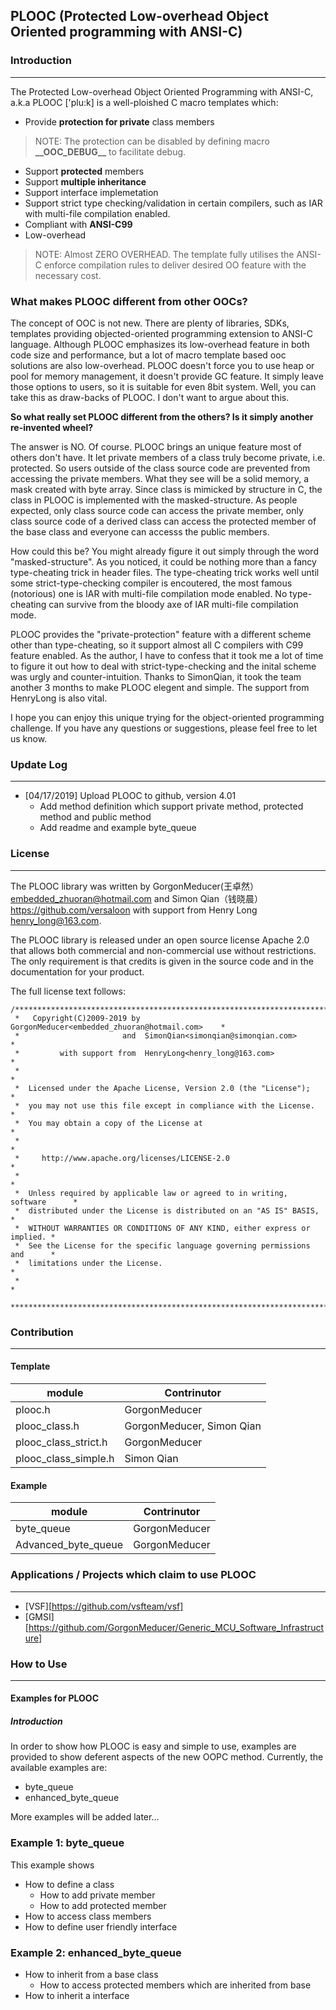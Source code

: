 ## PLOOC (Protected Low-overhead Object Oriented programming with ANSI-C)

### Introduction
---
The Protected Low-overhead Object Oriented Programming with ANSI-C, a.k.a PLOOC ['plu:k] is a well-ploished C macro templates which:

* Provide __protection for private__ class members

> NOTE: The protection can be disabled by defining macro __\_\_OOC_DEBUG\_\___ to facilitate debug.

* Support __protected__ members
* Support __multiple inheritance__ 
* Support interface implemetation
* Support strict type checking/validation in certain compilers, such as IAR with multi-file compilation enabled.
* Compliant with __ANSI-C99__ 
* Low-overhead
> NOTE: Almost ZERO OVERHEAD. The template fully utilises the ANSI-C enforce compilation rules to deliver desired OO feature with the necessary cost.

### What makes PLOOC different from other OOCs?
The concept of OOC is not new. There are plenty of libraries, SDKs, templates providing objected-oriented programming extension to ANSI-C language. Although PLOOC emphasizes its low-overhead feature in both code size and performance, but a lot of macro template based ooc solutions are also low-overhead. PLOOC doesn't force you to use heap or pool for memory management, it doesn't provide GC feature. It simply leave those options to users, so it is suitable for even 8bit system. Well, you can take this as draw-backs of PLOOC. I don't want to argue about this.

**So what really set PLOOC different from the others? Is it simply another re-invented wheel?**

The answer is NO. Of course. 
PLOOC brings an unique feature most of others don't have. It let private members of a class truly become private, i.e. protected. So users outside of the class source code are prevented from accessing the private members. What they see will be a solid memory, a mask created with byte array. Since class is mimicked by structure in C, the class in PLOOC is implemented with the masked-structure. As people expected, only class source code can access the private member, only class source code of a derived class can access the protected member of the base class and everyone can accesss the public members.

How could this be? You might already figure it out simply through the word "masked-structure". As you noticed, it could be nothing more than a fancy type-cheating trick in header files. 
The type-cheating trick works well until some strict-type-checking compiler is encoutered, the most famous (notorious) one is IAR with multi-file compilation mode enabled. No type-cheating can survive from the bloody axe of IAR multi-file compilation mode. 

PLOOC provides the "private-protection" feature with a different scheme other than type-cheating, so it support almost all C compilers with C99 feature enabled. As the author, I have to confess that it took me a lot of time to figure it out how to deal with strict-type-checking and the inital scheme was urgly and counter-intuition. Thanks to SimonQian, it took the team another 3 months to make PLOOC elegent and simple. The support from HenryLong is also vital. 

I hope you can enjoy this unique trying for the object-oriented programming challenge. 
If you have any questions or suggestions, please feel free to let us know.

### Update Log
---
- \[04/17/2019\] Upload PLOOC to github, version 4.01
    - Add method definition which support private method, protected method and public method
    - Add readme and example byte_queue


### License
---
The PLOOC library was written by GorgonMeducer(王卓然）<embedded_zhuoran@hotmail.com> and Simon Qian（钱晓晨）<https://github.com/versaloon> with support from Henry Long <henry_long@163.com>.

The PLOOC library is released under an open source license Apache 2.0 that allows both commercial and non-commercial use without restrictions. The only requirement is that credits is given in the source code and in the documentation for your product.

The full license text follows:

	/*****************************************************************************
	 *   Copyright(C)2009-2019 by GorgonMeducer<embedded_zhuoran@hotmail.com>    *
	 *                       and  SimonQian<simonqian@simonqian.com>             *
	 *         with support from  HenryLong<henry_long@163.com>                  *
	 *                                                                           *
	 *  Licensed under the Apache License, Version 2.0 (the "License");          *
	 *  you may not use this file except in compliance with the License.         *
	 *  You may obtain a copy of the License at                                  *
	 *                                                                           *
	 *     http://www.apache.org/licenses/LICENSE-2.0                            *
	 *                                                                           *
	 *  Unless required by applicable law or agreed to in writing, software      *
	 *  distributed under the License is distributed on an "AS IS" BASIS,        *
	 *  WITHOUT WARRANTIES OR CONDITIONS OF ANY KIND, either express or implied. *
	 *  See the License for the specific language governing permissions and      *
	 *  limitations under the License.                                           *
	 *                                                                           *
	 ****************************************************************************/


### Contribution
---
#### Template
| module | Contrinutor |
| ------ | ------ |
| plooc.h | GorgonMeducer ||
| plooc_class.h | GorgonMeducer, Simon Qian | 
| plooc_class_strict.h | GorgonMeducer |
| plooc_class_simple.h | Simon Qian |


#### Example
| module | Contrinutor |
| ------ | ------ |
| byte_queue | GorgonMeducer |
| Advanced_byte_queue | GorgonMeducer |

### Applications / Projects which claim to use PLOOC
---
- [VSF][https://github.com/vsfteam/vsf]
- [GMSI][https://github.com/GorgonMeducer/Generic_MCU_Software_Infrastructure]


### How to Use
---
#### Examples for PLOOC
##### Introduction
In order to show how PLOOC is easy and simple to use, examples are provided to show deferent aspects of the new OOPC method. Currently, the available examples are:

- byte_queue
- enhanced_byte_queue
 
More examples will be added later...

### Example 1: byte_queue
This example shows
- How to define a class
    - How to add private member
    - How to add protected member
- How to access class members
- How to define user friendly interface

### Example 2: enhanced_byte_queue
- How to inherit from a base class
    - How to access protected members which are inherited from base
- How to inherit a interface


